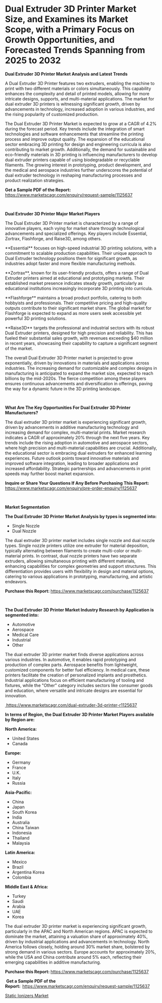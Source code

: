 <p><h1>Dual Extruder 3D Printer Market Size, and Examines its Market Scope, with a Primary Focus on Growth Opportunities, and Forecasted Trends Spanning from 2025 to 2032</h1></p><p><strong>Dual Extruder 3D Printer Market Analysis and Latest Trends</strong></p>
<p><p>A Dual Extruder 3D Printer features two extruders, enabling the machine to print with two different materials or colors simultaneously. This capability enhances the complexity and detail of printed models, allowing for more intricate designs, supports, and multi-material applications. The market for dual extruder 3D printers is witnessing significant growth, driven by advancements in technology, increased adoption in various industries, and the rising popularity of customized production.</p><p>The Dual Extruder 3D Printer Market is expected to grow at a CAGR of 4.2% during the forecast period. Key trends include the integration of smart technologies and software enhancements that streamline the printing process and improve output quality. The expansion of the educational sector embracing 3D printing for design and engineering curricula is also contributing to market growth. Additionally, the demand for sustainable and eco-friendly materials in 3D printing is influencing manufacturers to develop dual extruder printers capable of using biodegradable or recyclable filaments. The growing interest in prototyping, product development, and the medical and aerospace industries further underscores the potential of dual extruder technology in reshaping manufacturing processes and product realization strategies.</p></p>
<p><strong>Get a Sample PDF of the Report:&nbsp;</strong> <a href="https://www.marketscagr.com/enquiry/request-sample/1125637?utm_campaign=1909&utm_medium=2&utm_source=Github&utm_content=ia&utm_term=18022025&utm_id=dual-extruder-3d-printer">https://www.marketscagr.com/enquiry/request-sample/1125637</a></p>
<p>&nbsp;</p>
<p><strong>Dual Extruder 3D Printer Major Market Players</strong></p>
<p><p>The Dual Extruder 3D Printer market is characterized by a range of innovative players, each vying for market share through technological advancements and specialized offerings. Key players include Essential, Zortrax, Flashforge, and Raise3D, among others.</p><p>**Essential** focuses on high-speed industrial 3D printing solutions, with a commitment to scalable production capabilities. Their unique approach to Dual Extruder technology positions them for significant growth, as industries adopt faster and more flexible manufacturing methods.</p><p>**Zortrax**, known for its user-friendly products, offers a range of Dual Extruder printers aimed at educational and prototyping markets. Their established market presence indicates steady growth, particularly as educational institutions increasingly incorporate 3D printing into curricula.</p><p>**Flashforge** maintains a broad product portfolio, catering to both hobbyists and professionals. Their competitive pricing and high-quality outputs contribute to their significant market share. The global market for Flashforge is expected to expand as more users seek accessible yet powerful 3D printing solutions.</p><p>**Raise3D** targets the professional and industrial sectors with its robust Dual Extruder printers, designed for high precision and reliability. This has fueled their substantial sales growth, with revenues exceeding $40 million in recent years, showcasing their capability to capture a significant segment of the market.</p><p>The overall Dual Extruder 3D Printer market is projected to grow exponentially, driven by innovations in materials and applications across industries. The increasing demand for customizable and complex designs in manufacturing is anticipated to expand the market size, expected to reach billions by the mid-2020s. The fierce competition among these players ensures continuous advancements and diversification in offerings, paving the way for a dynamic future in the 3D printing landscape.</p></p>
<p>&nbsp;</p>
<p><strong>What Are The Key Opportunities For Dual Extruder 3D Printer Manufacturers?</strong></p>
<p><p>The dual extruder 3D printer market is experiencing significant growth, driven by advancements in additive manufacturing technology and increasing demand for complex, multi-material prints. Market research indicates a CAGR of approximately 20% through the next five years. Key trends include the rising adoption in automotive and aerospace sectors, where high precision and multi-material capabilities are crucial. Additionally, the educational sector is embracing dual extruders for enhanced learning experiences. Future outlook points toward innovative materials and improved software integration, leading to broader applications and increased affordability. Strategic partnerships and advancements in print speeds may further boost market expansion.</p></p>
<p><strong>Inquire or Share Your Questions If Any Before Purchasing This Report:</strong> <a href="https://www.marketscagr.com/enquiry/pre-order-enquiry/1125637?utm_campaign=1909&utm_medium=2&utm_source=Github&utm_content=ia&utm_term=18022025&utm_id=dual-extruder-3d-printer">https://www.marketscagr.com/enquiry/pre-order-enquiry/1125637</a></p>
<p>&nbsp;</p>
<p><strong>Market Segmentation</strong></p>
<p><strong>The Dual Extruder 3D Printer Market Analysis by types is segmented into:</strong></p>
<p><ul><li>Single Nozzle</li><li>Dual Nozzle</li></ul></p>
<p><p>The dual extruder 3D printer market includes single nozzle and dual nozzle types. Single nozzle printers utilize one extruder for material deposition, typically alternating between filaments to create multi-color or multi-material prints. In contrast, dual nozzle printers have two separate extruders, allowing simultaneous printing with different materials, enhancing capabilities for complex geometries and support structures. This differentiation provides users with flexibility in design and material options, catering to various applications in prototyping, manufacturing, and artistic endeavors.</p></p>
<p><strong>Purchase this Report:&nbsp;</strong><a href="https://www.marketscagr.com/purchase/1125637?utm_campaign=1909&utm_medium=2&utm_source=Github&utm_content=ia&utm_term=18022025&utm_id=dual-extruder-3d-printer">https://www.marketscagr.com/purchase/1125637</a></p>
<p>&nbsp;</p>
<p><strong>The Dual Extruder 3D Printer Market Industry Research by Application is segmented into:</strong></p>
<p><ul><li>Automotive</li><li>Aerospace</li><li>Medical Care</li><li>Industrial</li><li>Other</li></ul></p>
<p><p>The dual extruder 3D printer market finds diverse applications across various industries. In automotive, it enables rapid prototyping and production of complex parts. Aerospace benefits from lightweight, customized components for better fuel efficiency. In medical care, these printers facilitate the creation of personalized implants and prosthetics. Industrial applications focus on efficient manufacturing of tooling and fixtures, while the "Other" category includes sectors like consumer goods and education, where versatile and intricate designs are essential for innovation.</p></p>
<p><a href="https://www.marketscagr.com/dual-extruder-3d-printer-r1125637?utm_campaign=1909&utm_medium=2&utm_source=Github&utm_content=ia&utm_term=18022025&utm_id=dual-extruder-3d-printer">&nbsp;https://www.marketscagr.com/dual-extruder-3d-printer-r1125637</a></p>
<p><strong>In terms of Region, the Dual Extruder 3D Printer Market Players available by Region are:</strong></p>
<p>
    <p> <strong> North America: </strong>
        <ul>
            <li>United States</li>
            <li>Canada</li>
        </ul>
        </p> 
    <p> <strong> Europe: </strong>
        <ul>
            <li>Germany</li>
            <li>France</li>
            <li>U.K.</li>
            <li>Italy</li>
            <li>Russia</li>
        </ul>
        </p> 
    <p> <strong> Asia-Pacific: </strong>
        <ul>
            <li>China</li>
            <li>Japan</li>
            <li>South Korea</li>
            <li>India</li>
            <li>Australia</li>
            <li>China Taiwan</li>
            <li>Indonesia</li>
            <li>Thailand</li>
            <li>Malaysia</li>
        </ul>
        </p> 
    <p> <strong> Latin America: </strong>
        <ul>
            <li>Mexico</li>
            <li>Brazil</li>
            <li>Argentina Korea</li>
            <li>Colombia</li>
        </ul>
        </p> 
    <p> <strong> Middle East & Africa: </strong>
        <ul>
            <li>Turkey</li>
            <li>Saudi</li>
            <li>Arabia</li>
            <li>UAE</li>
            <li>Korea</li>
        </ul>
    </p>
    </p>
<p><p>The dual extruder 3D printer market is experiencing significant growth, particularly in the APAC and North American regions. APAC is expected to dominate the market, attaining a valuation share of approximately 40%, driven by industrial applications and advancements in technology. North America follows closely, holding around 30% market share, bolstered by strong demand in various sectors. Europe accounts for approximately 20%, while the USA and China contribute around 5% each, reflecting their emerging capabilities in additive manufacturing.</p></p>
<p><strong>Purchase this Report: </strong><a href="https://www.marketscagr.com/purchase/1125637?utm_campaign=1909&utm_medium=2&utm_source=Github&utm_content=ia&utm_term=18022025&utm_id=dual-extruder-3d-printer">https://www.marketscagr.com/purchase/1125637</a></p>
<p>&nbsp;<strong>Get a Sample PDF of the Report:&nbsp;&nbsp;</strong><a href="https://www.marketscagr.com/enquiry/request-sample/1125637?utm_campaign=1909&utm_medium=2&utm_source=Github&utm_content=ia&utm_term=18022025&utm_id=dual-extruder-3d-printer">https://www.marketscagr.com/enquiry/request-sample/1125637</a></p>
<p><strong></strong></p>
<p><p><a href="https://github.com/luckyshygirl/Market-Research-Report-List-7/blob/main/static-ionizers-market.md?utm_campaign=1909&utm_medium=2&utm_source=Github&utm_content=ia&utm_term=18022025&utm_id=dual-extruder-3d-printer">Static Ionizers Market</a></p></p>